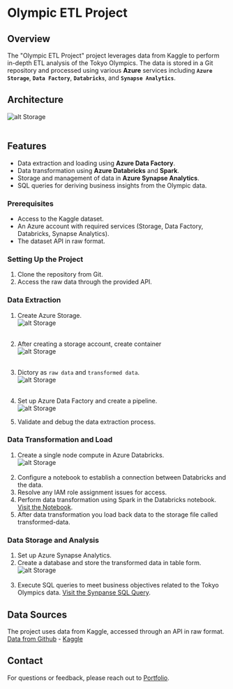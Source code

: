# Olympic ETL Project

## Overview
The "Olympic ETL Project" project leverages data from Kaggle to perform in-depth ETL analysis of the Tokyo Olympics. The data is stored in a Git repository and processed using various **Azure** services including  **`Azure Storage`**, **`Data Factory`**, **`Databricks`**, and **`Synapse Analytics`**.

## Architecture
![alt Storage](https://github.com/dshah98/Olympic-ETL-Project/blob/main/images/architecture.png)  <br/> <br/>

## Features
- Data extraction and loading using **Azure Data Factory**.
- Data transformation using **Azure Databricks** and **Spark**.
- Storage and management of data in **Azure Synapse Analytics**.
- SQL queries for deriving business insights from the Olympic data.

### Prerequisites
- Access to the Kaggle dataset.
- An Azure account with required services (Storage, Data Factory, Databricks, Synapse Analytics).
- The dataset API in raw format.

### Setting Up the Project
1. Clone the repository from Git.
2. Access the raw data through the provided API.

### Data Extraction
1. Create Azure Storage.<br/>
   ![alt Storage](https://github.com/dshah98/Olympic-ETL-Project/blob/main/images/storage%20account.png)  <br/> <br/>

3. After creating a storage account, create container  <br/>
   ![alt Storage](https://github.com/dshah98/Olympic-ETL-Project/blob/main/images/container.png)  <br/> <br/>

4. Dictory as `raw data` and `transformed data`.<br/>
   ![alt Storage](https://github.com/dshah98/Olympic-ETL-Project/blob/main/images/directory.png)  <br/><br/>
   
5. Set up Azure Data Factory and create a pipeline. <br/>
   ![alt Storage](https://github.com/dshah98/Olympic-ETL-Project/blob/main/images/data%20factory.png)  <br/>
   
8. Validate and debug the data extraction process.

### Data Transformation and Load
1. Create a single node compute in Azure Databricks.<br/>
   ![alt Storage](https://github.com/dshah98/Olympic-ETL-Project/blob/main/images/databricks.png)  <br/><br/>
3. Configure a notebook to establish a connection between Databricks and the data.
4. Resolve any IAM role assignment issues for access.
5. Perform data transformation using Spark in the Databricks notebook.
   [Visit the Notebook](https://github.com/dshah98/Olympic-ETL-Project/blob/main/Tokyo%20Olympic%20Transformation.ipynb).
6. After data transformation you load back data to the storage file called transformed-data.

### Data Storage and Analysis
1. Set up Azure Synapse Analytics.
2. Create a database and store the transformed data in table form. <br/>
   ![alt Storage](https://github.com/dshah98/Olympic-ETL-Project/blob/main/images/synapse.png)  <br/><br/>
4. Execute SQL queries to meet business objectives related to the Tokyo Olympics data.
   [Visit the Synpanse SQL Query](https://github.com/dshah98/Olympic-ETL-Project/blob/main/Synapse%20SQL%20Query.sql).

## Data Sources
   The project uses data from Kaggle, accessed through an API in raw format.
   [Data from Github](https://github.com/dshah98/Olympic-ETL-Project/tree/main/data) - 
   [Kaggle](https://www.kaggle.com/datasets/arjunprasadsarkhel/2021-olympics-in-tokyo)


## Contact
   For questions or feedback, please reach out to [Portfolio](https://dshah98.github.io/).
